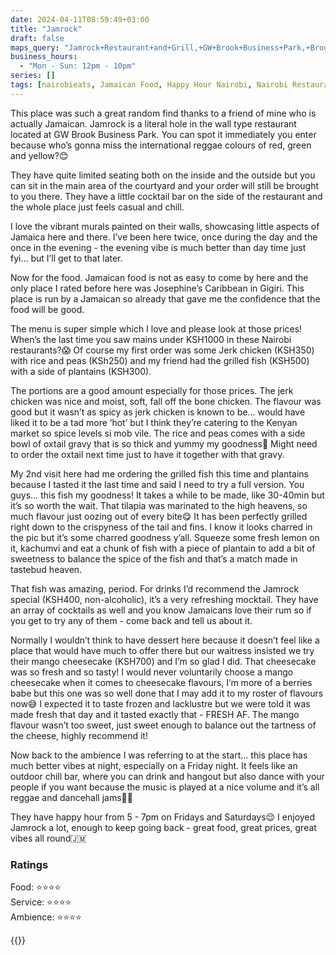 ```yaml
---
date: 2024-04-11T08:59:49+03:00
title: "Jamrock"
draft: false
maps_query: "Jamrock+Restaurant+and+Grill,+GW+Brook+Business+Park,+Brookside+Drive,+Nairobi"
business_hours:
  - "Mon - Sun: 12pm - 10pm"
series: []
tags: [nairobieats, Jamaican Food, Happy Hour Nairobi, Nairobi Restaurants]
---
```


This place was such a great random find thanks to a friend of mine who is actually Jamaican. Jamrock is a literal hole in the wall type restaurant located at GW Brook Business Park. You can spot it immediately you enter because who’s gonna miss the international reggae colours of red, green and yellow?😊

They have quite limited seating both on the inside and the outside but you can sit in the main area of the courtyard and your order will still be brought to you there. They have a little cocktail bar on the side of the restaurant and the whole place just feels casual and chill.

I love the vibrant murals painted on their walls, showcasing little aspects of Jamaica here and there. I’ve been here twice, once during the day and the once in the evening - the evening vibe is much better than day time just fyi… but I’ll get to that later.

Now for the food. Jamaican food is not as easy to come by here and the only place I rated before here was Josephine’s Caribbean in Gigiri. This place is run by a Jamaican so already that gave me the confidence that the food will be good.

The menu is super simple which I love and please look at those prices! When’s the last time you saw mains under KSH1000 in these Nairobi restaurants?😱 Of course my first order was some Jerk chicken (KSH350) with rice and peas (KSh250) and my friend had the grilled fish (KSH500) with a side of plantains (KSH300).

The portions are a good amount especially for those prices. The jerk chicken was nice and moist, soft, fall off the bone chicken. The flavour was good but it wasn’t as spicy as jerk chicken is known to be… would have liked it to be a tad more ‘hot’ but I think they’re catering to the Kenyan market so spice levels si mob vile. The rice and peas comes with a side bowl of oxtail gravy that is so thick and yummy my goodness🤤 Might need to order the oxtail next time just to have it together with that gravy.

My 2nd visit here had me ordering the grilled fish this time and plantains because I tasted it the last time and said I need to try a full version. You guys… this fish my goodness! It takes a while to be made, like 30-40min but it’s so worth the wait. That tilapia was marinated to the high heavens, so much flavour just oozing out of every bite😋 It has been perfectly grilled right down to the crispyness of the tail and fins. I know it looks charred in the pic but it’s some charred goodness y’all. Squeeze some fresh lemon on it, kachumvi and eat a chunk of fish with a piece of plantain to add a bit of sweetness to balance the spice of the fish and that’s a match made in tastebud heaven.

That fish was amazing, period. For drinks I’d recommend the Jamrock special (KSH400, non-alcoholic), it’s a very refreshing mocktail. They have an array of cocktails as well and you know Jamaicans love their rum so if you get to try any of them - come back and tell us about it.

Normally I wouldn’t think to have dessert here because it doesn’t feel like a place that would have much to offer there but our waitress insisted we try their mango cheesecake (KSH700) and I’m so glad I did. That cheesecake was so fresh and so tasty! I would never voluntarily choose a mango cheesecake when it comes to cheesecake flavours, I’m more of a berries babe but this one was so well done that I may add it to my roster of flavours now😅 I expected it to taste frozen and lacklustre but we were told it was made fresh that day and it tasted exactly that - FRESH AF. The mango flavour wasn’t too sweet, just sweet enough to balance out the tartness of the cheese, highly recommend it!

Now back to the ambience I was referring to at the start… this place has much better vibes at night, especially on a Friday night. It feels like an outdoor chill bar, where you can drink and hangout but also dance with your people if you want because the music is played at a nice volume and it’s all reggae and dancehall jams💃🏽

They have happy hour from 5 - 7pm on Fridays and Saturdays😌 I enjoyed Jamrock a lot, enough to keep going back - great food, great prices, great vibes all round🇯🇲

### Ratings

Food: ⭐️⭐️⭐️⭐️<br>
Service: ⭐️⭐️⭐️⭐️<br>
Ambience: ⭐️⭐️⭐️⭐️<br>

{{<remote-image-gallery key="jamrock">}}

